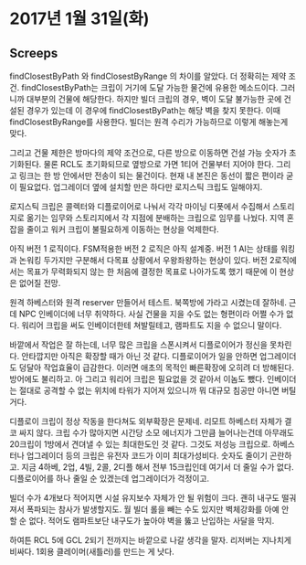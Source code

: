 # 2017년 1월 31일(화)

## Screeps
findClosestByPath 와 findClosestByRange 의 차이를 알았다. 더 정확히는 제약 조건.
findClosestByPath는 크립이 거기에 도달 가능한 물건에 유용한 메소드이다. 그러니까 대부분의 건물에 해당한다. 하지만 빌더 크립의 경우, 벽이 도달 불가능한 곳에 건설된 경우가 있는데 이 경우에 findClosestByPath는 해당 벽을 찾지 못한다. 이때 findClosestByRange를 사용한다. 빌더는 원격 수리가 가능하므로 이렇게 해놓는게 맞다.

그리고 건물 제한은 방마다의 제약 조건으로, 다른 방으로 이동하면 건설 가능 숫자가 초기화된다. 물론 RCL도 초기화되므로 옆방으로 가면 1티어 건물부터 지어야 한다.
그리고 링크는 한 방 안에서만 전송이 되는 물건이다. 현재 내 본진은 동선이 짧은 편이라 굳이 필요없다. 업그레이더 옆에 설치할 만은 하다만 로지스틱 크립도 일해야지.

로지스틱 크립은 콜렉터와 디플로이어로 나눠서 각각 마이닝 디폿에서 수집해서 스토리지로 옮기는 임무와 스토리지에서 각 지점에 분배하는 크립으로 임무를 나눴다. 지역 혼잡을 줄이고 워커 크립이 불필요하게 이동하는 현상을 억제한다.

아직 버전 1 로직이다. FSM적용한 버전 2 로직은 아직 설계중. 버전 1 AI는 상태를 워킹과 논워킹 두가지만 구분해서 다목표 상황에서 우왕좌왕하는 현상이 있다. 버전 2로직에서는 목표가 무력화되지 않는 한 처음에 결정한 목표로 나아가도록 했기 때문에 이 현상은 없어질 전망.

원격 하베스터와 원격 reserver 만들어서 테스트. 북쪽방에 가라고 시켰는데 잘하네. 근데 NPC 인베이더에 너무 취약하다. 사실 건물을 지을 수도 없는 형편이라 어쩔 수가 없다. 워리어 크립을 써도 인베이더한테 쳐발릴테고, 램파트도 지을 수 없으니 말이다.

바깥에서 작업은 잘 하는데, 너무 많은 크립을 스폰시켜서 디플로이어가 정신을 못차린다. 안타깝지만 아직은 확장할 때가 아닌 것 같다. 디플로이어가 일을 안하면 업그레이더도 덩달아 작업효율이 급감한다. 이러면 애초의 목적인 빠른확장에 오히려 더 방해된다. 방어에도 불리하고. 아 그리고 워리어 크립은 필요없을 것 같아서 이놈도 뺐다. 인베이더는 절대로 공격할 수 없는 위치에 타워가 지어져 있으니까 뭐 대규모 침공만 아니면 버틸거다.

디플로이 크립이 정상 작동을 한다쳐도 외부확장은 문제네. 리모트 하베스터 자체가 결코 싸지 않다. 크립 수가 많아지면 시간당 소모 에너지가 그만큼 늘어나는건데 아무래도 20크립이 1방에서 견뎌낼 수 있는 최대한도인 것 같다. 그것도 저성능 크립으로. 하베스터나 업그레이더 등의 크립은 유전자 코드가 이미 최대가성비다. 숫자도 줄이기 곤란하고. 지금 4하베, 2업, 4빌, 2콜, 2디플 해서 전부 15크립인데 여기서 더 줄일 수가 없다. 디플로이어를 하나 줄일 순 있겠는데 업그레이더가 걱정이고.

빌더 수가 4개보다 적어지면 시설 유지보수 자체가 안 될 위험이 크다. 괜히 내구도 떨궈져서 폭파되는 참사가 발생할지도. 월 빌더 롤을 빼는 수도 있지만 벽체강화를 아예 안 할 순 없다. 적어도 램파트보단 내구도가 높아야 벽을 뚫고 난입하는 사달을 막지.

하여튼 RCL 5에 GCL 2되기 전까지는 바깥으로 나갈 생각을 말자. 리저버는 지나치게 비싸다. 1회용 클레이머(새틀러)를 만드는 게 낫다.